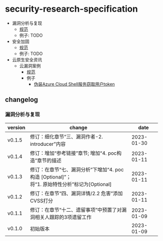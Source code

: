 # security-research-specification

* 漏洞分析与复现
    * [规范](./%E6%BC%8F%E6%B4%9E%E5%88%86%E6%9E%90%E4%B8%8E%E5%A4%8D%E7%8E%B0%E6%A8%A1%E6%9D%BF.md)
    * 例子: TODO
* 安全加固
    * [规范](./%E5%AE%89%E5%85%A8%E5%8A%A0%E5%9B%BA%E6%A8%A1%E6%9D%BF.md)
    * 例子: TODO
* 云原生安全资讯
    * 云漏洞案例
        * [规范](./%E4%BA%91%E5%8E%9F%E7%94%9F%E5%AE%89%E5%85%A8%E8%B5%84%E8%AE%AF/%E4%BA%91%E6%BC%8F%E6%B4%9E%E6%A1%88%E4%BE%8B.md)
        * 例子
            * [伪装Azure Cloud Shell服务窃取用户token](./example/%E4%BC%AA%E8%A3%85Azure%20Cloud%20Shell%E6%9C%8D%E5%8A%A1%E7%AA%83%E5%8F%96%E7%94%A8%E6%88%B7token.md)


## changelog

### 漏洞分析与复现

| version | change | date |
| --- | --- | --- |
| v0.1.5 | 修订：细化章节“三、漏洞作者-2. introducer”内容 | 2023-01-30 |
| v0.1.4 | 修订：增加“参考链接”章节; 增加“4. poc构造”章节的描述 | 2023-01-11 |
| v0.1.3 | 修订：在章节“七、漏洞分析”下增加“4. poc构造 [Optional]”；<br>将“1. 原始特性分析”标记为[Optional] | 2023-01-11 |
| v0.1.2 | 修订：在章节“四、漏洞详情/2.2 危害”添加CVSS打分 | 2023-01-11 |
| v0.1.1 | 修订：在章节“十二、遗留事项”中预置了对漏洞相关人跟踪的3项遗留工作 | 2023-01-09 |
| v0.1.0 | 初始版本 | 2023-01-09 |
